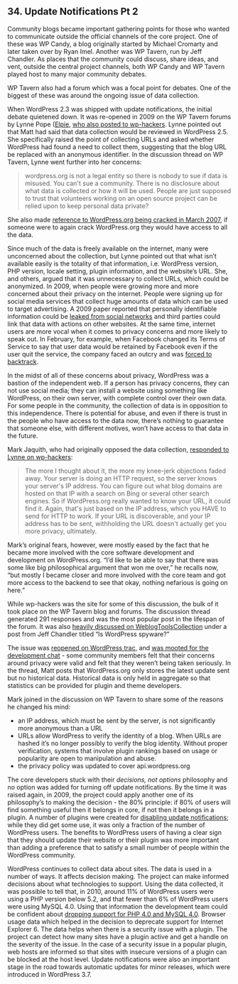 
## 34. Update Notifications Pt 2

Community blogs became important gathering points for those who wanted to communicate outside the official channels of the core project. One of these was WP Candy, a blog originally started by Michael Cromarty and later taken over by Ryan Imel. Another was WP Tavern, run by Jeff Chandler. As places that the community could discuss, share ideas, and vent, outside the central project channels, both WP Candy and WP Tavern played host to many major community debates. 

WP Tavern also had a forum which was a focal point for debates. One of the biggest of these was around the ongoing issue of data collection.

When WordPress 2.3 was shipped with update notifications, the initial debate quietened down. It was re-opened in 2009 on the WP Tavern forums by Lynne Pope ([Elpie](https://profiles.wordpress.org/Elpie), [who also posted to wp-hackers](http://lists.automattic.com/pipermail/wp-hackers/2009-December/029083.html). Lynne pointed out that Matt had said that data collection would be reviewed in WordPress 2.5. She specifically raised the point of collecting URLs and asked whether WordPress had found a need to collect them, suggesting that the blog URL be replaced with an anonymous identifier. In the discussion thread on WP Tavern, Lynne went further into her concerns:

>  wordpress.org is not a legal entity so there is nobody to sue if data is misused. You can't sue a community. There is no disclosure about what data is collected or how it will be used. People are just supposed to trust that volunteers working on an open source project can be relied upon to keep personal data private?	

She also made [reference to WordPress.org being cracked in March 2007](http://wordpress.org/news/2007/03/upgrade-212/), if someone were to again crack WordPress.org they would have access to all the data.	

Since much of the data is freely available on the internet, many were unconcerned about the collection, but Lynne pointed out that what isn’t available easily is the totality of that information, i.e.  WordPress version, PHP version, locale setting, plugin information, and the website’s URL. She, and others, argued that it was unnecessary to collect URLs, which could be anonymized. In 2009, when people were growing more and more concerned about their privacy on the internet. People were signing up for social media services that collect huge amounts of data which can be used to target advertising. A 2009 paper reported that personally identifiable information could be [leaked from social networks](http://conferences.sigcomm.org/sigcomm/2009/workshops/wosn/papers/p7.pdf) and third parties could link that data with actions on other websites. At the same time, internet users are more vocal when it comes to privacy concerns and more likely to speak out. In February, for example, when Facebook changed its Terms of Service to say that user data would be retained by Facebook even if the user quit the service, the company faced an outcry and was [forced to backtrack](https://www.facebook.com/notes/facebook/update-on-terms/54746167130).

In the midst of all of these concerns about privacy, WordPress was a bastion of the independent web. If a person has privacy concerns, they can not use social media; they can install a website using something like WordPress, on their own server, with complete control over their own data. For some people in the community, the collection of data is in opposition to this independence. There is potential for abuse, and even if there is trust in the people who have access to the data now, there’s nothing to guarantee that someone else, with different motives, won’t have access to that data in the future. 
	
Mark Jaquith, who had originally opposed the data collection, [responded to Lynne on wp-hackers](http://lists.automattic.com/pipermail/wp-hackers/2009-December/029089.html):	

> The more I thought about it, the more my knee-jerk objections faded away. Your server is doing an HTTP request, so the server knows your server's IP address. You can figure out what blog domains are hosted on that IP with a search on Bing or several other search engines. So if WordPress.org really wanted to know your URL, it could find it. Again, that's just based on the IP address, which you HAVE to send for HTTP to work. If your URL is discoverable, and your IP address has to be sent, withholding the URL doesn't actually get you more privacy, ultimately.	

Mark’s original fears, however, were mostly eased by the fact that he became more involved with the core software development and development on WordPress.org. “I’d like to be able to say that there was some like big philosophical argument that won me over,” he recalls now, “but mostly I became closer and more involved with the core team and got more access to the backend to see that okay, nothing nefarious is going on here.” 

While wp-hackers was the site for some of this discussion, the bulk of it took place on the WP Tavern blog and forums. The discussion thread generated 291 responses and was the most popular post in the lifespan of the forum. It was also [heavily discussed on WeblogToolsCollection](http://weblogtoolscollection.com/archives/2009/12/10/is-wordpress-spyware/) under a post from Jeff Chandler titled “Is WordPress spyware?”	

The issue was [reopened on WordPress trac](https://core.trac.wordpress.org/ticket/5066#comment:23), and [was mooted for the development chat](http://make.wordpress.org/core/2009/12/10/suggest-agenda-items-for-dec-17th-dev-ch/#comment-1030) - some community members felt that their concerns around privacy were valid and felt that they weren’t being taken seriously. In the thread, Matt posts that WordPress.org only stores the latest update sent but no historical data. Historical data is only held in aggregate so that statistics can be provided for plugin and theme developers.	

Mark joined in the discussion on WP Tavern to share some of the reasons he changed his mind:	

- an IP address, which must be sent by the server, is not significantly more anonymous than a URL	
- URLs allow WordPress to verify the identity of a blog. When URLs are hashed it’s no longer possibly to verify the blog identity. Without proper verification, systems that involve plugin rankings based on usage or popularity are open to manipulation and abuse.	
- the privacy policy was updated to cover api.wordpress.org	

The core developers stuck with their _decisions, not options_ philosophy and no option was added for turning off update notifications.  By the time it was raised again, in 2009, the project could apply another one of its philosophy’s to making the decision - the 80% principle: if 80% of users will find something useful then it belongs in core, if not then it belongs in a plugin. A number of plugins were created for [disabling update notifications](https://wordpress.org/plugins/search.php?q=core+update+notification); while they did get some use, it was only a fraction of the number of WordPress users. The benefits to WordPress users of having a clear sign that they should update their website or their plugin was more important than adding a preference that to satisfy a small number of people within the WordPress community.

WordPress continues to collect data about sites. The data is used in a number of ways. It affects decision making. The project can make informed decisions about what technologies to support. Using the data collected, it was possible to tell that, in 2010, around 11% of WordPress users were using a PHP version below 5.2, and that fewer than 6% of WordPress users were using MySQL 4.0. Using that information the development team could be confident about [dropping support for PHP 4.0 and MySQL 4.0](http://wordpress.org/news/2010/07/eol-for-php4-and-mysql4/). Browser usage data which helped in the decision to deprecate support for Internet Explorer 6. The data helps when there is a security issue with a plugin. The project can detect how many sites have a plugin active and get a handle on the severity of the issue. In the case of a security issue in a popular plugin, web hosts are informed so that sites with insecure versions of a plugin can be blocked at the host level. Update notifications were also an important stage in the road towards automatic updates for minor releases, which were introduced in WordPress 3.7.	